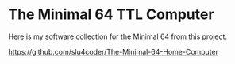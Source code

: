 # The Minimal 64 TTL Computer

Here is my software collection for the Minimal 64 from this project:

https://github.com/slu4coder/The-Minimal-64-Home-Computer

